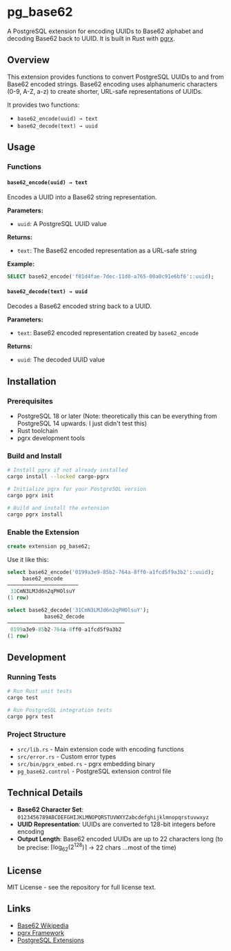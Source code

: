 # pg_base62

A PostgreSQL extension for encoding UUIDs to Base62 alphabet and decoding Base62
back to UUID. It is built in Rust with
[pgrx](https://github.com/pgcentralfoundation/pgrx).

## Overview

This extension provides functions to convert PostgreSQL UUIDs to and from Base62
encoded strings. Base62 encoding uses alphanumeric characters (0-9, A-Z, a-z) to
create shorter, URL-safe representations of UUIDs.

It provides two functions:

- `base62_encode(uuid) → text`
- `base62_decode(text) → uuid`

## Usage

### Functions

#### `base62_encode(uuid) → text`

Encodes a UUID into a Base62 string representation.

**Parameters:**

- `uuid`: A PostgreSQL UUID value

**Returns:**

- `text`: The Base62 encoded representation as a URL-safe string

**Example:**

```sql
SELECT base62_encode('f81d4fae-7dec-11d0-a765-00a0c91e6bf6'::uuid);
```

#### `base62_decode(text) → uuid`

Decodes a Base62 encoded string back to a UUID.

**Parameters:**

- `text`: Base62 encoded representation created by `base62_encode`

**Returns:**

- `uuid`: The decoded UUID value

## Installation

### Prerequisites

- PostgreSQL 18 or later (Note: theoretically this can be everything from
  PostgreSQL 14 upwards. I just didn't test this)
- Rust toolchain
- pgrx development tools

### Build and Install

```bash
# Install pgrx if not already installed
cargo install --locked cargo-pgrx

# Initialize pgrx for your PostgreSQL version
cargo pgrx init

# Build and install the extension
cargo pgrx install
```

### Enable the Extension

```sql
create extension pg_base62;
```

Use it like this:

```sql
select base62_encode('0199a3e9-85b2-764a-8ff0-a1fcd5f9a3b2'::uuid);
     base62_encode
───────────────────────
 31CmN3LMJd6n2qPHOlsuY
(1 row)

select base62_decode('31CmN3LMJd6n2qPHOlsuY');
            base62_decode
──────────────────────────────────────
 0199a3e9-85b2-764a-8ff0-a1fcd5f9a3b2
(1 row)
```

## Development

### Running Tests

```bash
# Run Rust unit tests
cargo test

# Run PostgreSQL integration tests
cargo pgrx test
```

### Project Structure

- `src/lib.rs` - Main extension code with encoding functions
- `src/error.rs` - Custom error types
- `src/bin/pgrx_embed.rs` - pgrx embedding binary
- `pg_base62.control` - PostgreSQL extension control file

## Technical Details

- **Base62 Character Set**:
  `0123456789ABCDEFGHIJKLMNOPQRSTUVWXYZabcdefghijklmnopqrstuvwxyz`
- **UUID Representation**: UUIDs are converted to 128-bit integers before
  encoding
- **Output Length**: Base62 encoded UUIDs are up to 22 characters long (to be
  precise: $\lceil \log_{62}(2^{128}) \rceil$ → 22 chars …most of the time)

## License

MIT License - see the repository for full license text.

## Links

- [Base62 Wikipedia](https://en.wikipedia.org/wiki/Base62)
- [pgrx Framework](https://github.com/pgcentralfoundation/pgrx)
- [PostgreSQL Extensions](https://www.postgresql.org/docs/18/extend.html)
